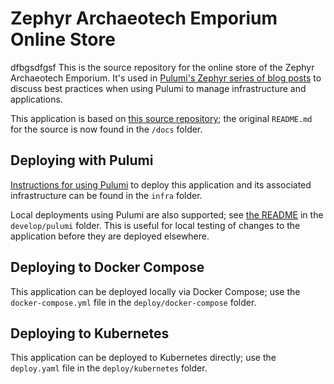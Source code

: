 # Zephyr Archaeotech Emporium Online Store
dfbgsdfgsf
This is the source repository for the online store of the Zephyr Archaeotech Emporium. It's used in [Pulumi's Zephyr series of blog posts](https://www.pulumi.com/blog/tag/zephyr/) to discuss best practices when using Pulumi to manage infrastructure and applications.

This application is based on [this source repository](https://github.com/aws-containers/retail-store-sample-app); the original `README.md` for the source is now found in the `/docs` folder.

## Deploying with Pulumi

[Instructions for using Pulumi](infra/README.md) to deploy this application and its associated infrastructure can be found in the `infra` folder.

Local deployments using Pulumi are also supported; see [the README](develop/pulumi/README.md) in the `develop/pulumi` folder. This is useful for local testing of changes to the application before they are deployed elsewhere.

## Deploying to Docker Compose

This application can be deployed locally via Docker Compose; use the `docker-compose.yml` file in the `deploy/docker-compose` folder.

## Deploying to Kubernetes

This application can be deployed to Kubernetes directly; use the `deploy.yaml` file in the `deploy/kubernetes` folder.
